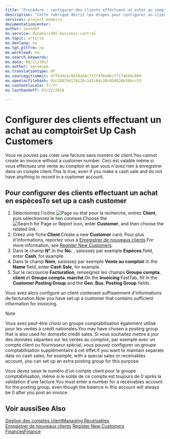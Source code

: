```yaml
---
title: "Procédure : configurer des clients effectuant un achat au comptoir | Microsoft Docs"
description: "Cette rubrique décrit les étapes pour configurer un client qui paie en espèces."
services: project-madeira
documentationcenter: 
author: SorenGP
ms.service: dynamics365-business-central
ms.topic: article
ms.devlang: na
ms.tgt_pltfrm: na
ms.workload: na
ms.search.keywords: 
ms.date: 08/11/2017
ms.author: sgroespe
ms.translationtype: HT
ms.sourcegitcommit: d7fb34e1c9428a64c71ff47be8bcff174649c00d
ms.openlocfilehash: 93c28879417b12bc142c84c38c054828b380cc53
ms.contentlocale: fr-fr
ms.lasthandoff: 03/22/2018

---
```

# <a name="set-up-cash-customers"></a><span data-ttu-id="1b700-103">Configurer des clients effectuant un achat au comptoir</span><span class="sxs-lookup"><span data-stu-id="1b700-103">Set Up Cash Customers</span></span>
<span data-ttu-id="1b700-104">Vous ne pouvez pas créer une facture sans numéro de client.</span><span class="sxs-lookup"><span data-stu-id="1b700-104">You cannot create an invoice without a customer number.</span></span> <span data-ttu-id="1b700-105">Ceci est valable même si vous effectuez une vente au comptoir et que vous n'avez rien à enregistrer dans un compte client.</span><span class="sxs-lookup"><span data-stu-id="1b700-105">This is true, even if you make a cash sale and do not have anything to record in a customer account.</span></span>  

## <a name="to-set-up-a-cash-customer"></a><span data-ttu-id="1b700-106">Pour configurer des clients effectuant un achat en espèces</span><span class="sxs-lookup"><span data-stu-id="1b700-106">To set up a cash customer</span></span>  
1.  <span data-ttu-id="1b700-107">Sélectionnez l'icône ![Page ou état pour la recherche](media/ui-search/search_small.png "icône Page ou état pour la recherche"), entrez **Client**, puis sélectionnez le lien connexe.</span><span class="sxs-lookup"><span data-stu-id="1b700-107">Choose the ![Search for Page or Report](media/ui-search/search_small.png "Search for Page or Report icon") icon, enter **Customer**, and then choose the related link.</span></span>  
2.  <span data-ttu-id="1b700-108">Créez une fiche **Client**.</span><span class="sxs-lookup"><span data-stu-id="1b700-108">Create a new **Customer** card.</span></span> <span data-ttu-id="1b700-109">Pour plus d'informations, reportez vous à [Enregistrer de nouveaux clients](sales-how-register-new-customers.md).</span><span class="sxs-lookup"><span data-stu-id="1b700-109">For more information, see [Register New Customers](sales-how-register-new-customers.md).</span></span>
3.  <span data-ttu-id="1b700-110">Dans le champ **N°**,</span><span class="sxs-lookup"><span data-stu-id="1b700-110">In the **No.**</span></span> <span data-ttu-id="1b700-111">, saisissez par exemple **Espèces**.</span><span class="sxs-lookup"><span data-stu-id="1b700-111">field, enter **Cash**, for example.</span></span>  
4.  <span data-ttu-id="1b700-112">Dans le champ **Nom**, saisissez par exemple **Vente au comptoir**.</span><span class="sxs-lookup"><span data-stu-id="1b700-112">In the **Name** field, enter **Cash Sale**, for example.</span></span>  
5.  <span data-ttu-id="1b700-113">Sur le raccourcie **Facturation**, renseignez les champs **Groupe compta. client** et **Groupe compta. marché**.</span><span class="sxs-lookup"><span data-stu-id="1b700-113">On the **Invoicing** FastTab, fill in the **Customer Posting Group** and the **Gen. Bus. Posting Group** fields.</span></span>  

 <span data-ttu-id="1b700-114">Vous avez alors configuré un client contenant suffisamment d'informations de facturation.</span><span class="sxs-lookup"><span data-stu-id="1b700-114">Now you have set up a customer that contains sufficient information for invoicing.</span></span>  

> [!NOTE]  
>  <span data-ttu-id="1b700-115">Vous avez peut-être choisi un groupe comptabilisation également utilisé pour les ventes à crédit nationales.</span><span class="sxs-lookup"><span data-stu-id="1b700-115">You may have chosen a posting group that is also used for domestic credit sales.</span></span> <span data-ttu-id="1b700-116">Si vous souhaitez mettre à jour des données séparées sur les ventes au comptoir, par exemple avec un compte client ou fournisseur spécial, vous pouvez configurer un groupe comptabilisation supplémentaire à cet effet.</span><span class="sxs-lookup"><span data-stu-id="1b700-116">If you want to maintain separate data on cash sales, for example, with a special sales or receivables account, you can set up an extra posting group for this purpose.</span></span>  
>   
>  <span data-ttu-id="1b700-117">Vous devez saisir le numéro d'un compte client pour le groupe comptabilisation, même si le solde de ce compte est toujours de 0 après la validation d'une facture.</span><span class="sxs-lookup"><span data-stu-id="1b700-117">You must enter a number for a receivables account for the posting group, even though the balance in this account will always be 0 after you post an invoice.</span></span>  

## <a name="see-also"></a><span data-ttu-id="1b700-118">Voir aussi</span><span class="sxs-lookup"><span data-stu-id="1b700-118">See Also</span></span>
[<span data-ttu-id="1b700-119">Gestion des comptes client</span><span class="sxs-lookup"><span data-stu-id="1b700-119">Managing Receivables</span></span>](receivables-manage-receivables.md)  
<span data-ttu-id="1b700-120">[Enregistrer de nouveaux clients](sales-how-register-new-customers.md)  </span><span class="sxs-lookup"><span data-stu-id="1b700-120">[Register New Customers](sales-how-register-new-customers.md)  </span></span>  
[<span data-ttu-id="1b700-121">Finances</span><span class="sxs-lookup"><span data-stu-id="1b700-121">Finance</span></span>](finance.md)  


